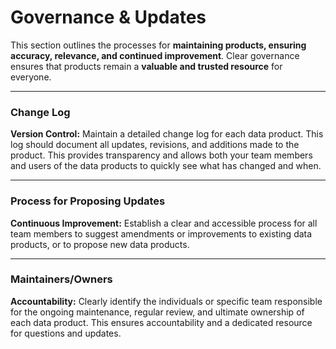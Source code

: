 # Governance & Updates

 
This section outlines the processes for **maintaining products, ensuring accuracy, relevance, and continued improvement**. Clear governance ensures that products remain a **valuable and trusted resource** for everyone.

---

### Change Log
 
**Version Control:** Maintain a detailed change log for each data product. This log should document all updates, revisions, and additions made to the product. This provides transparency and allows both your team members and users of the data products to quickly see what has changed and when.

---

### Process for Proposing Updates
 
**Continuous Improvement:** Establish a clear and accessible process for all team members to suggest amendments or improvements to existing data products, or to propose new data products. 

---

### Maintainers/Owners
 
**Accountability:** Clearly identify the individuals or specific team responsible for the ongoing maintenance, regular review, and ultimate ownership of each data product. This ensures accountability and a dedicated resource for questions and updates.
 


